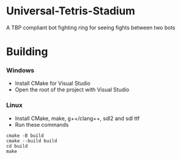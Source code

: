 # Universal-Tetris-Stadium
A TBP compliant bot fighting ring for seeing fights between two bots

# Building

### Windows
 - Install CMake for Visual Studio
 - Open the root of the project with Visual Studio

### Linux
 - Install CMake, make, g++/clang++, sdl2 and sdl ttf
 - Run these commands
```
cmake -B build
cmake --build build
cd build
make
```

